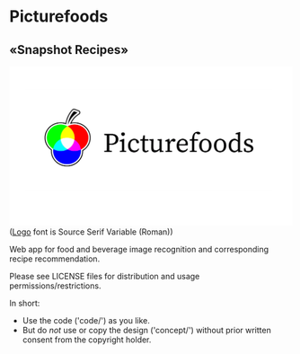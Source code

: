 # Picturefoods
## «Snapshot Recipes»

![Picturefoods Logo](concept/artwork/logo/logo-picturefoods-002.png)
([Logo](https://github.com/schafeld/picturefoods/blob/master/concept/artwork/logo/logo-picturefoods-002.png) font is Source Serif Variable (Roman))

Web app for food and beverage image recognition and corresponding recipe recommendation.

Please see LICENSE files for distribution and usage permissions/restrictions. 

In short: 
- Use the code ('code/') as you like.
- But do *not* use or copy the design ('concept/') without prior written consent from the copyright holder.
